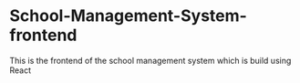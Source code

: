 # School-Management-System-frontend
This is the frontend of the school management system which is build using React
